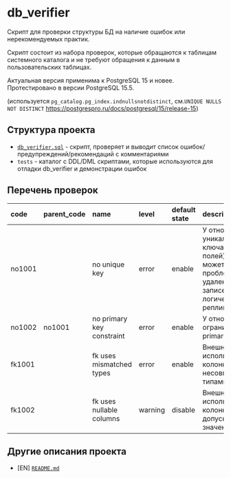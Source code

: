 # db_verifier

Скрипт для проверки структуры БД на наличие ошибок или нерекомендуемых практик.

Скрипт состоит из набора проверок, которые обращаются к таблицам системного каталога и не требуют обращения к данным в 
пользовательских таблицах.

Актуальная версия применима к PostgreSQL 15 и новее. Протестировано в версии PostgreSQL 15.5.

(используется `pg_catalog.pg_index.indnullsnotdistinct`, см.`UNIQUE NULLS NOT DISTINCT` https://postgrespro.ru/docs/postgresql/15/release-15)

## Структура проекта

* [`db_verifier.sql`](db_verifier.sql) - скрипт, проверяет и выводит список ошибок/предупреждений/рекомендаций с комментариями
* `tests` - каталог с DDL/DML скриптами, которые используются для отладки db_verifier и демонстрации ошибок

## Перечень проверок

 code     | parent_code    | name                      | level     | default state | description
:---------|:---------------|:--------------------------|:----------|:--------------|:-------------
no1001    |                | no unique key             | error     | enable        | У отношения нет уникального ключа (набора полей). Это может создавать проблемы при удалении записей, при логической репликации и др.
no1002    | no1001         | no primary key constraint | error     | enable        | У отношения нет ограничения primary key.                    
fk1001    |                | fk uses mismatched types  | error     | enable        | Внешний ключ использует колонки с несовпадающими типами.    
fk1002    |                | fk uses nullable columns  | warning   | disable       | Внешний ключ использует колонки, допускающие значение NULL. 


## Другие описания проекта

* \[EN] [`README.md`](README.md)